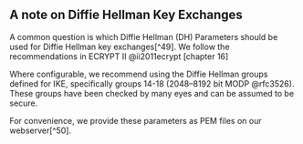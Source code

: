 A note on Diffie Hellman Key Exchanges
--------------------------------------

A common question is which Diffie Hellman (DH) Parameters should be used
for Diffie Hellman key exchanges[^49]. We follow the recommendations in
ECRYPT II @ii2011ecrypt [chapter 16]

Where configurable, we recommend using the Diffie Hellman groups defined
for IKE, specifically groups 14-18 (2048–8192 bit MODP @rfc3526). These
groups have been checked by many eyes and can be assumed to be secure.

For convenience, we provide these parameters as PEM files on our
webserver[^50].
